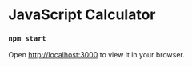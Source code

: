 # JavaScript Calculator

### `npm start`
Open [http://localhost:3000](http://localhost:3000) to view it in your browser.
